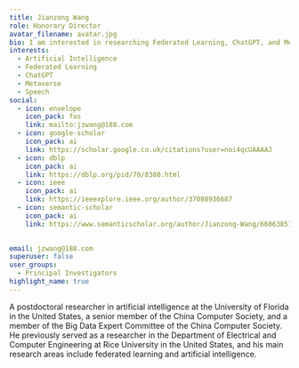 ```yaml
---
title: Jianzong Wang
role: Honorary Director
avatar_filename: avatar.jpg
bio: I am interested in researching Federated Learning, ChatGPT, and Metaverse.
interests:
  - Artificial Intelligence
  - Federated Learning
  - ChatGPT
  - Metaverse
  - Speech
social:
  - icon: envelope
    icon_pack: fas
    link: mailto:jzwang@188.com
  - icon: google-scholar
    icon_pack: ai
    link: https://scholar.google.co.uk/citations?user=noi4qcUAAAAJ
  - icon: dblp
    icon_pack: ai
    link: https://dblp.org/pid/70/8380.html
  - icon: ieee
    icon_pack: ai
    link: https://ieeexplore.ieee.org/author/37088936687
  - icon: semantic-scholar
    icon_pack: ai
    link: https://www.semanticscholar.org/author/Jianzong-Wang/66063851

    
email: jzwang@188.com
superuser: false
user_groups:
  - Principal Investigators
highlight_name: true
---
```


A postdoctoral researcher in artificial intelligence at the University of Florida in the United States, a senior member of the China Computer Society, and a member of the Big Data Expert Committee of the China Computer Society. He previously served as a researcher in the Department of Electrical and Computer Engineering at Rice University in the United States, and his main research areas include federated learning and artificial intelligence.